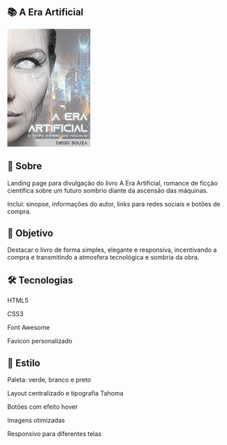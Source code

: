 ## 📚 A Era Artificial

<img src="./img/capa-livro.jpg" alt="Capa do livro A Era Artificial" width="190px" />






## 📖 Sobre

Landing page para divulgação do livro A Era Artificial, romance de ficção científica sobre um futuro sombrio diante da ascensão das máquinas.

Inclui: sinopse, informações do autor, links para redes sociais e botões de compra.

## 🎯 Objetivo

Destacar o livro de forma simples, elegante e responsiva, incentivando a compra e transmitindo a atmosfera tecnológica e sombria da obra.

## 🛠️ Tecnologias

HTML5

CSS3

Font Awesome

Favicon personalizado

## 🎨 Estilo

Paleta: verde, branco e preto

Layout centralizado e tipografia Tahoma

Botões com efeito hover

Imagens otimizadas

Responsivo para diferentes telas
